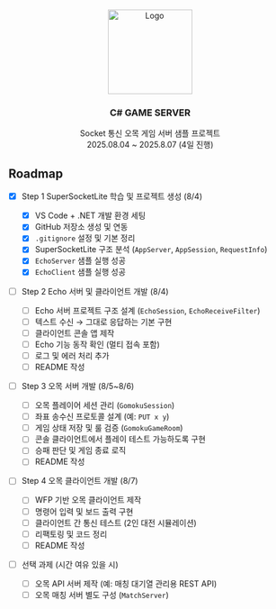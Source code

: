 <a id="readme-top"></a>



<!-- PROJECT LOGO -->
<br />
<div align="center">
  <img alt="Logo" width="150" src="https://github.com/user-attachments/assets/f9a7b92e-b45e-494f-8761-705f23632c92" />
  <h3 align="center">C# GAME SERVER</h3>
  <p align="center">
    Socket 통신 오목 게임 서버 샘플 프로젝트<br>
    2025.08.04 ~ 2025.8.07 (4일 진행)
  </p>
</div>


<a id="roadmap"></a>

## Roadmap

- [x] Step 1 SuperSocketLite 학습 및 프로젝트 생성 (8/4)

  - [x] VS Code + .NET 개발 환경 세팅
  - [x] GitHub 저장소 생성 및 연동
  - [x] `.gitignore` 설정 및 기본 정리
  - [x] SuperSocketLite 구조 분석 (`AppServer`, `AppSession`, `RequestInfo`)
  - [x] `EchoServer` 샘플 실행 성공
  - [x] `EchoClient` 샘플 실행 성공

- [ ] Step 2 Echo 서버 및 클라이언트 개발 (8/4)

  - [ ] Echo 서버 프로젝트 구조 설계 (`EchoSession`, `EchoReceiveFilter`)
  - [ ] 텍스트 수신 → 그대로 응답하는 기본 구현
  - [ ] 클라이언트 콘솔 앱 제작
  - [ ] Echo 기능 동작 확인 (멀티 접속 포함)
  - [ ] 로그 및 에러 처리 추가
  - [ ] README 작성

- [ ] Step 3 오목 서버 개발 (8/5~8/6)

  - [ ] 오목 플레이어 세션 관리 (`GomokuSession`)
  - [ ] 좌표 송수신 프로토콜 설계 (예: `PUT x y`)
  - [ ] 게임 상태 저장 및 룰 검증 (`GomokuGameRoom`)
  - [ ] 콘솔 클라이언트에서 플레이 테스트 가능하도록 구현
  - [ ] 승패 판단 및 게임 종료 로직
  - [ ] README 작성

- [ ] Step 4 오목 클라이언트 개발 (8/7)

  - [ ] WFP 기반 오목 클라이언트 제작
  - [ ] 명령어 입력 및 보드 출력 구현
  - [ ] 클라이언트 간 통신 테스트 (2인 대전 시뮬레이션)
  - [ ] 리팩토링 및 코드 정리
  - [ ] README 작성

- [ ] 선택 과제 (시간 여유 있을 시)

  - [ ] 오목 API 서버 제작 (예: 매칭 대기열 관리용 REST API)
  - [ ] 오목 매칭 서버 별도 구성 (`MatchServer`)
